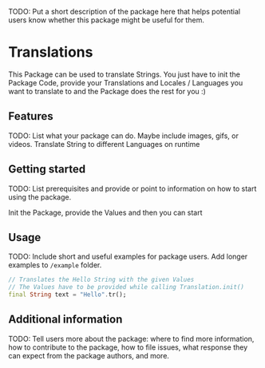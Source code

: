 <!-- 
This README describes the package. If you publish this package to pub.dev,
this README's contents appear on the landing page for your package.

For information about how to write a good package README, see the guide for
[writing package pages](https://dart.dev/guides/libraries/writing-package-pages). 

For general information about developing packages, see the Dart guide for
[creating packages](https://dart.dev/guides/libraries/create-library-packages)
and the Flutter guide for
[developing packages and plugins](https://flutter.dev/developing-packages). 
-->

TODO: Put a short description of the package here that helps potential users
know whether this package might be useful for them.

# Translations
This Package can be used to translate Strings. You just have to 
init the Package Code, provide your Translations and Locales / Languages
you want to translate to and the Package does the rest for you :)

## Features

TODO: List what your package can do. Maybe include images, gifs, or videos.
Translate String to different Languages on runtime

## Getting started

TODO: List prerequisites and provide or point to information on how to
start using the package.

Init the Package, provide the Values and then you can start

## Usage

TODO: Include short and useful examples for package users. Add longer examples
to `/example` folder. 

```dart
// Translates the Hello String with the given Values
// The Values have to be provided while calling Translation.init()
final String text = "Hello".tr();
```

## Additional information

TODO: Tell users more about the package: where to find more information, how to 
contribute to the package, how to file issues, what response they can expect 
from the package authors, and more.
